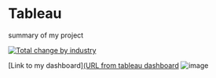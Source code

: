 # Tableau
summary of my project   
<div class='tableauPlaceholder' id='viz1699284581302' style='position: relative'><noscript><a href='#'><img alt='Total change by industry ' src='https:&#47;&#47;public.tableau.com&#47;static&#47;images&#47;ch&#47;changebyindustry_16933506394540&#47;ChangebyIndustry&#47;1_rss.png' style='border: none' /></a></noscript><object class='tableauViz'  style='display:none;'><param name='host_url' value='https%3A%2F%2Fpublic.tableau.com%2F' /> <param name='embed_code_version' value='3' /> <param name='site_root' value='' /><param name='name' value='changebyindustry_16933506394540&#47;ChangebyIndustry' /><param name='tabs' value='no' /><param name='toolbar' value='yes' /><param name='static_image' value='https:&#47;&#47;public.tableau.com&#47;static&#47;images&#47;ch&#47;changebyindustry_16933506394540&#47;ChangebyIndustry&#47;1.png' /> <param name='animate_transition' value='yes' /><param name='display_static_image' value='yes' /><param name='display_spinner' value='yes' /><param name='display_overlay' value='yes' /><param name='display_count' value='yes' /><param name='language' value='en-US' /></object></div>           



[Link to my dashboard][(URL from tableau dashboard](https://public.tableau.com/views/changebyindustry_16933506394540/ChangebyIndustry?:language=en-US&:display_count=n&:origin=viz_share_link)
![image](https://github.com/ChenJustIT/Tableau/assets/150026038/d178e69e-c676-45ec-a3af-0e79313a6b9a)
